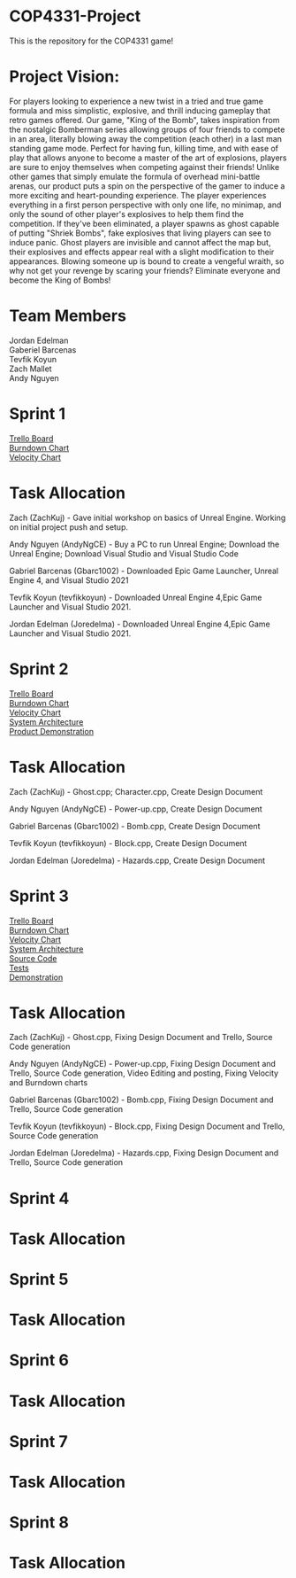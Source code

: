 # COP4331-Project
This is the repository for the COP4331 game!

# Project Vision:
For players looking to experience a new twist in a tried and true game
formula and miss simplistic, explosive, and thrill inducing gameplay that
retro games offered. Our game, "King of the Bomb",
takes inspiration from the nostalgic Bomberman series allowing groups of four
friends to compete in an area, literally blowing away the competition (each other)
in a last man standing game mode. Perfect for having fun, killing time, and with
ease of play that allows anyone to become a master of the art of explosions,
players are sure to enjoy themselves when competing against their friends! Unlike other games
that simply emulate the formula of overhead mini-battle arenas, our product puts
a spin on the perspective of the gamer to induce a more exciting and
heart-pounding experience. The player experiences everything in a first person perspective
with only one life, no minimap, and only the sound of other player's explosives to help them find
the competition. If they've been eliminated, a player spawns as ghost capable of putting
"Shriek Bombs", fake explosives that living players can see to induce panic.
Ghost players are invisible and cannot affect the map but, their explosives and
effects appear real with a slight modification to their appearances.
Blowing someone up is bound to create a vengeful wraith,
so why not get your revenge by scaring your friends? Eliminate everyone and become the
King of Bombs!

# Team Members
Jordan Edelman\
Gaberiel Barcenas\
Tevfik Koyun\
Zach Mallet\
Andy Nguyen

# Sprint 1
[Trello Board](https://trello.com/b/QNCct5eq/king-of-bombs)\
[Burndown Chart](https://docs.google.com/spreadsheets/d/1gm_f-vUzZZCiSdAiL_RMUmfzK9DZ8on1/edit#gid=1264628026) \
[Velocity Chart](https://docs.google.com/spreadsheets/d/1KRNAfiRvPILEtd5-9JKQYyp52EXsUcwrr4NSR5S0dHY/edit?usp=sharing)

# Task Allocation
Zach (ZachKuj) - Gave initial workshop on basics of Unreal Engine. Working on initial project push and setup.

Andy Nguyen (AndyNgCE) - Buy a PC to run Unreal Engine; Download the Unreal Engine; Download Visual Studio and Visual Studio Code

Gabriel Barcenas (Gbarc1002) - Downloaded Epic Game Launcher, Unreal Engine 4, and Visual Studio 2021

Tevfik Koyun (tevfikkoyun) - Downloaded Unreal Engine 4,Epic Game Launcher and Visual Studio 2021.

Jordan Edelman (Joredelma) - Downloaded Unreal Engine 4,Epic Game Launcher and Visual Studio 2021.

# Sprint 2
[Trello Board](https://trello.com/b/QNCct5eq/king-of-bombs)\
[Burndown Chart](https://docs.google.com/spreadsheets/d/1gm_f-vUzZZCiSdAiL_RMUmfzK9DZ8on1/edit#gid=1264628026)\
[Velocity Chart](https://docs.google.com/spreadsheets/d/1KRNAfiRvPILEtd5-9JKQYyp52EXsUcwrr4NSR5S0dHY/edit?usp=sharing)\
[System Architecture](https://github.com/AndyNgCE/COP4331-Project/blob/main/artifact/DesignDocument.md)\
[Product Demonstration](https://www.youtube.com/watch?v=WkznemdsAzA)

# Task Allocation
Zach (ZachKuj) - Ghost.cpp; Character.cpp, Create Design Document

Andy Nguyen (AndyNgCE) - Power-up.cpp, Create Design Document

Gabriel Barcenas (Gbarc1002) - Bomb.cpp, Create Design Document

Tevfik Koyun (tevfikkoyun) - Block.cpp, Create Design Document

Jordan Edelman (Joredelma) - Hazards.cpp, Create Design Document

# Sprint 3
[Trello Board](https://trello.com/b/QNCct5eq/king-of-bombs)\
[Burndown Chart](https://docs.google.com/spreadsheets/d/1gm_f-vUzZZCiSdAiL_RMUmfzK9DZ8on1/edit#gid=1264628026)\
[Velocity Chart](https://docs.google.com/spreadsheets/d/1KRNAfiRvPILEtd5-9JKQYyp52EXsUcwrr4NSR5S0dHY/edit?usp=sharing)\
[System Architecture](https://github.com/AndyNgCE/COP4331-Project/blob/main/artifact/DesignDocument.md)\
[Source Code](https://github.com/AndyNgCE/COP4331-Project/tree/main/Source)\
[Tests](https://github.com/AndyNgCE/COP4331-Project/blob/main/Tests.md)\
[Demonstration](https://www.youtube.com/watch?v=qt8CLX0K1xQ)

# Task Allocation
Zach (ZachKuj) - Ghost.cpp, Fixing Design Document and Trello, Source Code generation

Andy Nguyen (AndyNgCE) - Power-up.cpp, Fixing Design Document and Trello, Source Code generation, Video Editing and posting, Fixing Velocity and Burndown charts

Gabriel Barcenas (Gbarc1002) - Bomb.cpp, Fixing Design Document and Trello, Source Code generation

Tevfik Koyun (tevfikkoyun) - Block.cpp, Fixing Design Document and Trello, Source Code generation

Jordan Edelman (Joredelma) - Hazards.cpp, Fixing Design Document and Trello, Source Code generation

# Sprint 4

# Task Allocation

# Sprint 5

# Task Allocation

# Sprint 6

# Task Allocation

# Sprint 7

# Task Allocation

# Sprint 8

# Task Allocation
